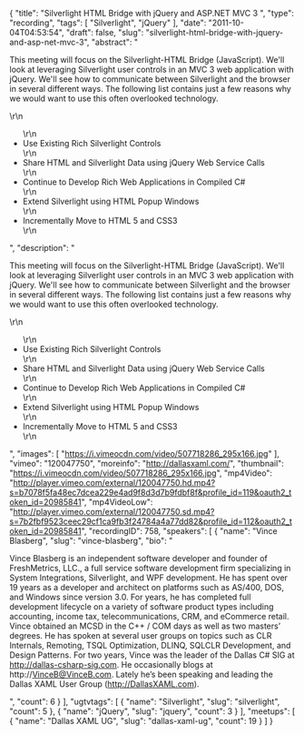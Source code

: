 {
  "title": "Silverlight HTML Bridge with jQuery and ASP.NET MVC 3 ",
  "type": "recording",
  "tags": [
    "Silverlight",
    "jQuery"
  ],
  "date": "2011-10-04T04:53:54",
  "draft": false,
  "slug": "silverlight-html-bridge-with-jquery-and-asp-net-mvc-3",
  "abstract": "<p>This meeting will focus on the Silverlight-HTML Bridge (JavaScript). We'll look at leveraging Silverlight user controls in an MVC 3 web application with jQuery. We'll see how to communicate between Silverlight and the browser in several different ways. The following list contains just a few reasons why we would want to use this often overlooked technology.</p>\r\n<ul>\r\n<li>Use Existing Rich Silverlight Controls</li>\r\n<li>Share HTML and Silverlight Data using jQuery Web Service Calls</li>\r\n<li>Continue to Develop Rich Web Applications in Compiled C#</li>\r\n<li>Extend Silverlight using HTML Popup Windows</li>\r\n<li>Incrementally Move to HTML 5 and CSS3</li>\r\n</ul>",
  "description": "<p>This meeting will focus on the Silverlight-HTML Bridge (JavaScript). We'll look at leveraging Silverlight user controls in an MVC 3 web application with jQuery. We'll see how to communicate between Silverlight and the browser in several different ways. The following list contains just a few reasons why we would want to use this often overlooked technology.</p>\r\n<ul>\r\n<li>Use Existing Rich Silverlight Controls</li>\r\n<li>Share HTML and Silverlight Data using jQuery Web Service Calls</li>\r\n<li>Continue to Develop Rich Web Applications in Compiled C#</li>\r\n<li>Extend Silverlight using HTML Popup Windows</li>\r\n<li>Incrementally Move to HTML 5 and CSS3</li>\r\n</ul>",
  "images": [
    "https://i.vimeocdn.com/video/507718286_295x166.jpg"
  ],
  "vimeo": "120047750",
  "moreinfo": "http://dallasxaml.com/",
  "thumbnail": "https://i.vimeocdn.com/video/507718286_295x166.jpg",
  "mp4Video": "http://player.vimeo.com/external/120047750.hd.mp4?s=b7078f5fa48ec7dcea229e4ad9f8d3d7b9fdbf8f&profile_id=119&oauth2_token_id=20985841",
  "mp4VideoLow": "http://player.vimeo.com/external/120047750.sd.mp4?s=7b2fbf9523ceec29cf1ca9fb3f24784a4a77dd82&profile_id=112&oauth2_token_id=20985841",
  "recordingID": 758,
  "speakers": [
    {
      "name": "Vince Blasberg",
      "slug": "vince-blasberg",
      "bio": "<p>Vince Blasberg is an independent software developer and founder of FreshMetrics, LLC., a full service software development firm specializing in System Integrations, Silverlight, and WPF development. He has spent over 19 years as a developer and architect on platforms such as AS/400, DOS, and Windows since version 3.0. For years, he has completed full development lifecycle on a variety of software product types including accounting, income tax, telecommunications, CRM, and eCommerce retail. Vince obtained an MCSD in the C++ / COM days as well as two masters’ degrees. He has spoken at several user groups on topics such as CLR Internals, Remoting, TSQL Optimization, DLINQ, SQLCLR Development, and Design Patterns. For two years, Vince was the leader of the Dallas C# SIG at http://dallas-csharp-sig.com. He occasionally blogs at http://VinceB@VinceB.com. Lately he’s been speaking and leading the Dallas XAML User Group (http://DallasXAML.com).</p>",
      "count": 6
    }
  ],
  "ugtvtags": [
    {
      "name": "Silverlight",
      "slug": "silverlight",
      "count": 5
    },
    {
      "name": "jQuery",
      "slug": "jquery",
      "count": 3
    }
  ],
  "meetups": [
    {
      "name": "Dallas XAML UG",
      "slug": "dallas-xaml-ug",
      "count": 19
    }
  ]
}